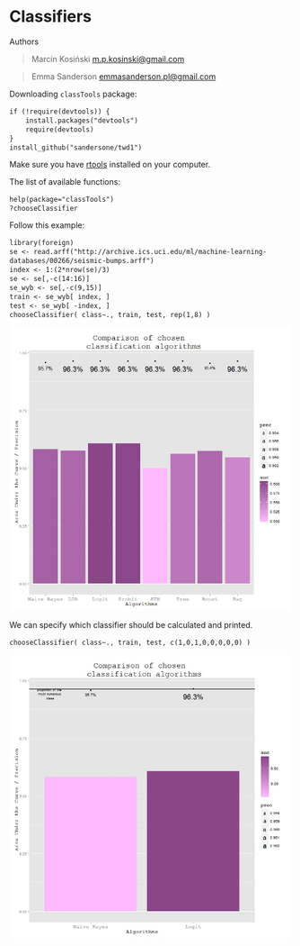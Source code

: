 Classifiers
===========
Authors
> Marcin Kosiński m.p.kosinski@gmail.com

> Emma Sanderson emmasanderson.pl@gmail.com


Downloading `classTools` package:
```{Ruby}
if (!require(devtools)) {
    install.packages("devtools")
    require(devtools)
}
install_github("sandersone/twd1")
```


Make sure you have [rtools](http://cran.r-project.org/bin/windows/Rtools/) installed on your computer.

The list of available functions:
```{Ruby}
help(package="classTools")
?chooseClassifier
```

Follow this example:
```{Ruby}
library(foreign)
se <- read.arff("http://archive.ics.uci.edu/ml/machine-learning-databases/00266/seismic-bumps.arff")
index <- 1:(2*nrow(se)/3)
se <- se[,-c(14:16)]
se_wyb <- se[,-c(9,15)]
train <- se_wyb[ index, ]
test <- se_wyb[ -index, ]
chooseClassifier( class~., train, test, rep(1,8) )
```

![Example 1](https://raw.githubusercontent.com/sandersone/twd1/master/Rplot.jpeg)


We can specify which classifier should be calculated and printed.

```{Ruby}
chooseClassifier( class~., train, test, c(1,0,1,0,0,0,0,0) )
```

![Example 2](https://raw.githubusercontent.com/sandersone/twd1/master/Rplot01.jpeg)
